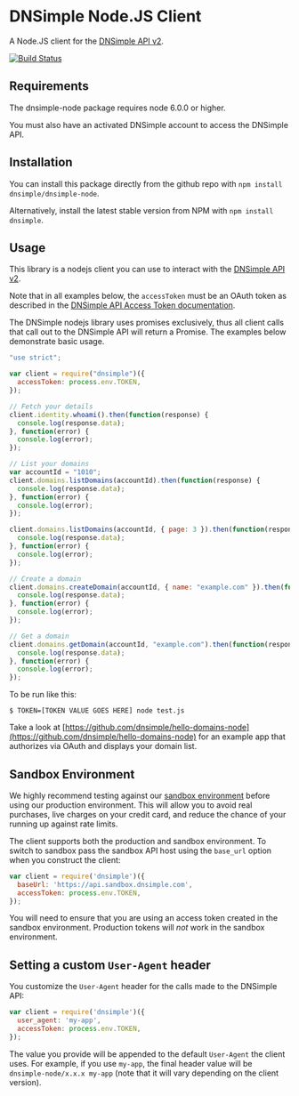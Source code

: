 # DNSimple Node.JS Client

A Node.JS client for the [DNSimple API v2](https://developer.dnsimple.com/v2/).

[![Build Status](https://travis-ci.org/dnsimple/dnsimple-node.svg)](https://travis-ci.org/dnsimple/dnsimple-go)


## Requirements

The dnsimple-node package requires node 6.0.0 or higher.

You must also have an activated DNSimple account to access the DNSimple API.

## Installation

You can install this package directly from the github repo with `npm install dnsimple/dnsimple-node`.

Alternatively, install the latest stable version from NPM with `npm install dnsimple`.

## Usage

This library is a nodejs client you can use to interact with the [DNSimple API v2](https://developer.dnsimple.com/v2/).

Note that in all examples below, the `accessToken` must be an OAuth token as described in the [DNSimple API Access Token documentation](https://support.dnsimple.com/articles/api-access-token/). 

The DNSimple nodejs library uses promises exclusively, thus all client calls that call out to the DNSimple API will return a Promise. The examples below demonstrate basic usage.

```javascript
"use strict";

var client = require("dnsimple")({
  accessToken: process.env.TOKEN,
});

// Fetch your details
client.identity.whoami().then(function(response) {
  console.log(response.data);
}, function(error) {
  console.log(error);
});

// List your domains
var accountId = "1010";
client.domains.listDomains(accountId).then(function(response) {
  console.log(response.data);
}, function(error) {
  console.log(error);
});

client.domains.listDomains(accountId, { page: 3 }).then(function(response) {
  console.log(response.data);
}, function(error) {
  console.log(error);
});

// Create a domain
client.domains.createDomain(accountId, { name: "example.com" }).then(function(response) {
  console.log(response.data);
}, function(error) {
  console.log(error);
});

// Get a domain
client.domains.getDomain(accountId, "example.com").then(function(response) {
  console.log(response.data);
}, function(error) {
  console.log(error);
});
```

To be run like this:

```shell
$ TOKEN=[TOKEN VALUE GOES HERE] node test.js
```

Take a look at [https://github.com/dnsimple/hello-domains-node](https://github.com/dnsimple/hello-domains-node) for an example app that authorizes via OAuth and displays your domain list.

## Sandbox Environment

We highly recommend testing against our [sandbox environment](https://developer.dnsimple.com/sandbox/) before using our production environment. This will allow you to avoid real purchases, live charges on your credit card, and reduce the chance of your running up against rate limits.

The client supports both the production and sandbox environment. To switch to sandbox pass the sandbox API host using the `base_url` option when you construct the client:

```javascript
var client = require('dnsimple')({
  baseUrl: 'https://api.sandbox.dnsimple.com',
  accessToken: process.env.TOKEN,
});
```

You will need to ensure that you are using an access token created in the sandbox environment. Production tokens will *not* work in the sandbox environment.


## Setting a custom `User-Agent` header

You customize the `User-Agent` header for the calls made to the DNSimple API:

```javascript
var client = require('dnsimple')({
  user_agent: 'my-app',
  accessToken: process.env.TOKEN,
});
```

The value you provide will be appended to the default `User-Agent` the client uses. For example, if you use `my-app`, the final header value will be `dnsimple-node/x.x.x my-app` (note that it will vary depending on the client version).
